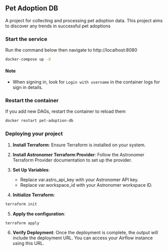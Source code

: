 ## Pet Adoption DB

A project for collecting and processing pet adoption data. This project aims to discover any trends in successful pet adoptions

### Start the service

Run the command below then navigate to http://localhost:8080

```sh
docker-compose up -d
```

#### Note

- When signing in, look for `Login with username` in the container logs for sign in details.

### Restart the container

If you add new DAGs, restart the container to reload them

```sh
docker restart pet-adoption-db
```

### Deploying your project

1. **Install Terraform**: Ensure Terraform is installed on your system.

2. **Install Astronomer Terraform Provider**: Follow the Astronomer Terraform Provider documentation to set up the provider.

3. **Set Up Variables**:
    - Replace var.astro_api_key with your Astronomer API key.
    - Replace var.workspace_id with your Astronomer workspace ID.

4. **Initialize Terraform**:
```sh
terraform init
```

5. **Apply the configuration**:
```sh
terraform apply
```

6. **Verify Deployment**: Once the deployment is complete, the output will include the deployment URL. You can access your Airflow instance using this URL.
